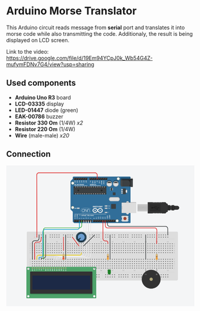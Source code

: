 # Arduino Morse Translator

This Arduino circuit reads message from **serial** port and translates it into morse code while also transmitting the code. Additionaly, the result is being displayed on LCD screen.

Link to the video: https://drive.google.com/file/d/19Em94YCpJ0k_Wb54G4Z-mufymFDNv7G4/view?usp=sharing

## Used components

* **Arduino Uno R3** board
* **LCD-03335** display
* **LED-01447** diode (green)
* **EAK-00786** buzzer
* **Resistor 330 Om** (1/4W) *x2*
* **Resistor 220 Om** (1/4W)
* **Wire** (male-male) *x20*

## Connection

![alt text](connection.png)